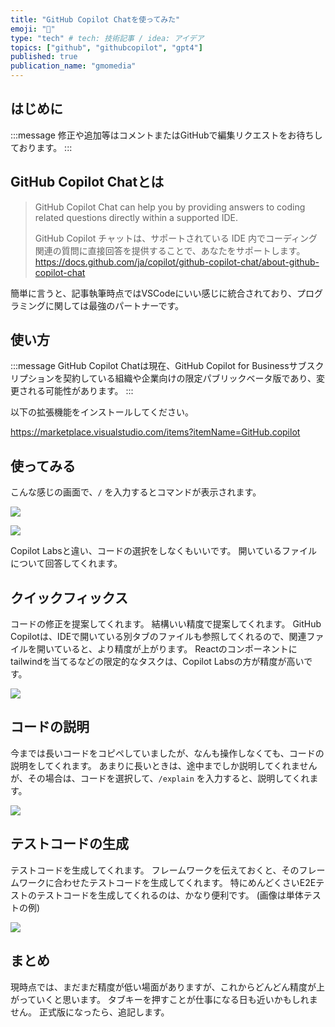 ```yaml
---
title: "GitHub Copilot Chatを使ってみた"
emoji: "🦔"
type: "tech" # tech: 技術記事 / idea: アイデア
topics: ["github", "githubcopilot", "gpt4"]
published: true
publication_name: "gmomedia"
---
```


## はじめに

:::message
修正や追加等はコメントまたはGitHubで編集リクエストをお待ちしております。
:::

## GitHub Copilot Chatとは

> GitHub Copilot Chat can help you by providing answers to coding related questions directly within a supported IDE.
>
> GitHub Copilot チャットは、サポートされている IDE 内でコーディング関連の質問に直接回答を提供することで、あなたをサポートします。
> https://docs.github.com/ja/copilot/github-copilot-chat/about-github-copilot-chat

簡単に言うと、記事執筆時点ではVSCodeにいい感じに統合されており、プログラミングに関しては最強のパートナーです。

## 使い方

:::message
GitHub Copilot Chatは現在、GitHub Copilot for Businessサブスクリプションを契約している組織や企業向けの限定パブリックベータ版であり、変更される可能性があります。
:::

以下の拡張機能をインストールしてください。

https://marketplace.visualstudio.com/items?itemName=GitHub.copilot

## 使ってみる

こんな感じの画面で、`/` を入力するとコマンドが表示されます。

![](/images/a1e7bb5c0279d1/1.png)

![](/images/a1e7bb5c0279d1/2.png)

Copilot Labsと違い、コードの選択をしなくもいいです。
開いているファイルについて回答してくれます。

## クイックフィックス

コードの修正を提案してくれます。
結構いい精度で提案してくれます。
GitHub Copilotは、IDEで開いている別タブのファイルも参照してくれるので、関連ファイルを開いていると、より精度が上がります。
Reactのコンポーネントにtailwindを当てるなどの限定的なタスクは、Copilot Labsの方が精度が高いです。

![](/images/a1e7bb5c0279d1/3.png)

## コードの説明

今までは長いコードをコピペしていましたが、なんも操作しなくても、コードの説明をしてくれます。
あまりに長いときは、途中までしか説明してくれませんが、その場合は、コードを選択して、`/explain` を入力すると、説明してくれます。

![](/images/a1e7bb5c0279d1/4.png)

## テストコードの生成

テストコードを生成してくれます。
フレームワークを伝えておくと、そのフレームワークに合わせたテストコードを生成してくれます。
特にめんどくさいE2Eテストのテストコードを生成してくれるのは、かなり便利です。
(画像は単体テストの例)

![](/images/a1e7bb5c0279d1/5.png)

## まとめ

現時点では、まだまだ精度が低い場面がありますが、これからどんどん精度が上がっていくと思います。
タブキーを押すことが仕事になる日も近いかもしれません。
正式版になったら、追記します。
